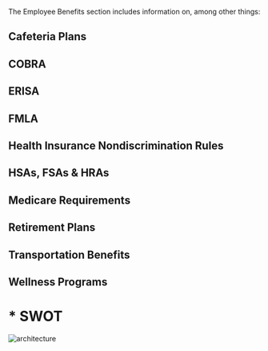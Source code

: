 The Employee Benefits section includes information on, among other things:

## Cafeteria Plans 
## COBRA  
## ERISA 
## FMLA 
## Health Insurance Nondiscrimination Rules
## HSAs, FSAs & HRAs 
## Medicare Requirements 
## Retirement Plans 
## Transportation Benefits
## Wellness Programs
# * SWOT
![architecture](https://user-images.githubusercontent.com/79264869/153264730-60690950-0be5-4c9a-a799-4b8c5b1b02b7.png)


